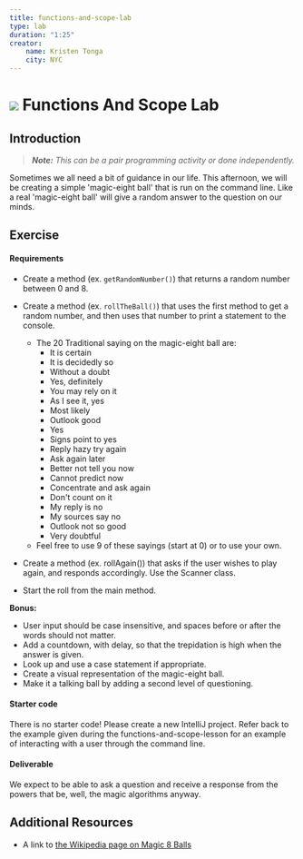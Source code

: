 ```yaml
---
title: functions-and-scope-lab
type: lab
duration: "1:25"
creator:
    name: Kristen Tonga
    city: NYC
---
```


<!--  OUTSTANDING

Include a screenshot or better description in the deliverables section

-->

# ![](https://ga-dash.s3.amazonaws.com/production/assets/logo-9f88ae6c9c3871690e33280fcf557f33.png) Functions And Scope Lab

## Introduction

> ***Note:*** _This can be a pair programming activity or done independently._

Sometimes we all need a bit of guidance in our life. This afternoon, we will be creating a simple 'magic-eight ball' that is run on the command line. Like a real 'magic-eight ball' will give a random answer to the question on our minds.

## Exercise

#### Requirements

- Create a method (ex. `getRandomNumber()`) that returns a random number between 0 and 8.
- Create a method (ex. `rollTheBall()`) that uses the first method to get a random number, and then uses that number to print a statement to the console.

  - The 20 Traditional saying on the magic-eight ball are:
      - It is certain
      - It is decidedly so      
      - Without a doubt      
      - Yes, definitely      
      - You may rely on it      
      -  As I see it, yes      
      - Most likely      
      - Outlook good      
      - Yes      
      - Signs point to yes      
      - Reply hazy try again      
      - Ask again later      
      - Better not tell you now      
      - Cannot predict now      
      - Concentrate and ask again      
      - Don't count on it      
      - My reply is no      
      - My sources say no      
      - Outlook not so good      
      - Very doubtful
  - Feel free to use 9 of these sayings (start at 0) or to use your own.

- Create a method (ex. rollAgain()) that asks if the user wishes to play again, and responds accordingly. Use the Scanner class.
- Start the roll from the main method.

**Bonus:**
- User input should be case insensitive, and spaces before or after the words should not matter.
- Add a countdown, with delay, so that the trepidation is high when the answer is given.
- Look up and use a case statement if appropriate.
- Create a visual representation of the magic-eight ball.
- Make it a talking ball by adding a second level of questioning.

#### Starter code

There is no starter code!  Please create a new IntelliJ project. Refer back to the example given during the functions-and-scope-lesson for an example of interacting with a user through the command line.

#### Deliverable

We expect to be able to ask a question and receive a response from the powers that be, well, the magic algorithms anyway.



## Additional Resources

- A link to [the Wikipedia page on Magic 8 Balls](https://en.wikipedia.org/wiki/Magic_8-Ball)
